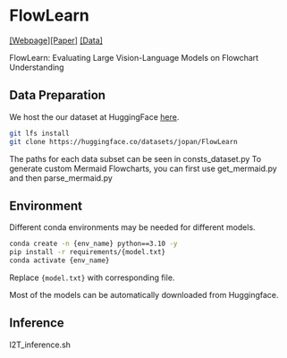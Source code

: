 # FlowLearn

[[Webpage]](https://github.com/Jo-Pan/FlowLearn)[[Paper]](.) [[Data]](https://huggingface.co/datasets/jopan/FlowLearn)

FlowLearn: Evaluating Large Vision-Language Models on Flowchart Understanding

## Data Preparation
We host the our dataset at HuggingFace [here](https://huggingface.co/datasets/jopan/FlowLearn).
```bash
git lfs install
git clone https://huggingface.co/datasets/jopan/FlowLearn
```
The paths for each data subset can be seen in consts_dataset.py
To generate custom Mermaid Flowcharts, you can first use get_mermaid.py and then parse_mermaid.py

## Environment
Different conda environments may be needed for different models.

```bash
conda create -n {env_name} python==3.10 -y
pip install -r requirements/{model.txt}
conda activate {env_name}
```
Replace `{model.txt}` with corresponding file.

Most of the models can be automatically downloaded from Huggingface. 

## Inference
I2T_inference.sh

